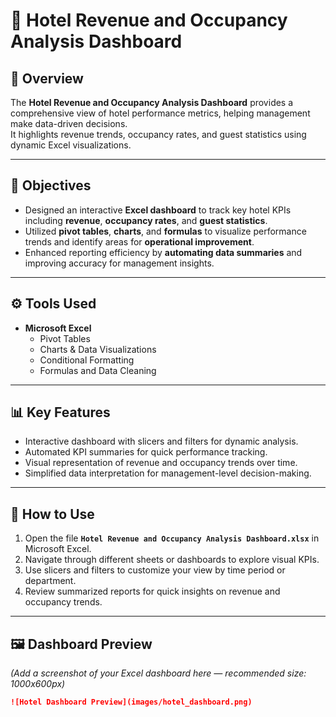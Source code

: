 # 🏨 Hotel Revenue and Occupancy Analysis Dashboard

## 📘 Overview
The **Hotel Revenue and Occupancy Analysis Dashboard** provides a comprehensive view of hotel performance metrics, helping management make data-driven decisions.  
It highlights revenue trends, occupancy rates, and guest statistics using dynamic Excel visualizations.

---

## 🎯 Objectives
- Designed an interactive **Excel dashboard** to track key hotel KPIs including **revenue**, **occupancy rates**, and **guest statistics**.  
- Utilized **pivot tables**, **charts**, and **formulas** to visualize performance trends and identify areas for **operational improvement**.  
- Enhanced reporting efficiency by **automating data summaries** and improving accuracy for management insights.

---

## ⚙️ Tools Used
- **Microsoft Excel**  
  - Pivot Tables  
  - Charts & Data Visualizations  
  - Conditional Formatting  
  - Formulas and Data Cleaning  

---

## 📊 Key Features
- Interactive dashboard with slicers and filters for dynamic analysis.  
- Automated KPI summaries for quick performance tracking.  
- Visual representation of revenue and occupancy trends over time.  
- Simplified data interpretation for management-level decision-making.  

---

## 🚀 How to Use
1. Open the file **`Hotel Revenue and Occupancy Analysis Dashboard.xlsx`** in Microsoft Excel.  
2. Navigate through different sheets or dashboards to explore visual KPIs.  
3. Use slicers and filters to customize your view by time period or department.  
4. Review summarized reports for quick insights on revenue and occupancy trends.  

---

## 🖼️ Dashboard Preview
*(Add a screenshot of your Excel dashboard here — recommended size: 1000x600px)*  
```markdown
![Hotel Dashboard Preview](images/hotel_dashboard.png)
